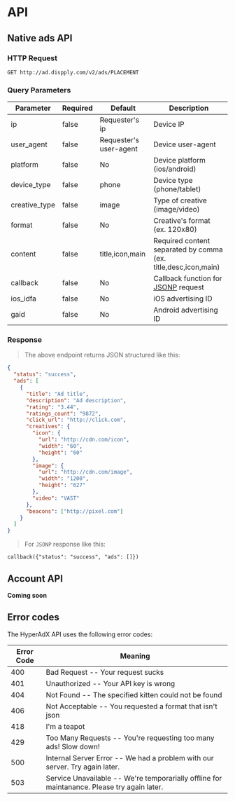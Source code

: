 # API

## Native ads API

### HTTP Request

`GET http://ad.dispply.com/v2/ads/PLACEMENT`

### Query Parameters

Parameter | Required | Default | Description
--------- | ------- | ------- | -----------
ip | false | Requester's ip | Device IP
user_agent | false | Requester's user-agent | Device user-agent
platform | false | No | Device platform (ios/android)
device_type | false | phone | Device type (phone/tablet)
creative_type | false | image | Type of creative (image/video)
format | false | No | Creative's format (ex. 120x80)
content | false | title,icon,main | Required content separated by comma (ex. title,desc,icon,main)
callback | false | No | Callback function for [JSONP](https://en.wikipedia.org/wiki/JSONP) request
ios_idfa | false| No | iOS advertising ID
gaid | false | No | Android advertising ID

### Response

> The above endpoint returns JSON structured like this:

```json
{
  "status": "success",
  "ads": [
    {
      "title": "Ad title",
      "description": "Ad description",
      "rating": "3.44",
      "ratings_count": "9872",
      "click_url": "http://click.com",
      "creatives": {
        "icon": {
          "url": "http://cdn.com/icon",
          "width": "60",
          "height": "60"
        },
        "image": {
          "url": "http://cdn.com/image",
          "width": "1200",
          "height": "627"
        },
        "video": "VAST"
      },
      "beacons": ["http://pixel.com"]
    }
  ]
}
```

> For `JSONP` response like this:

```
callback({"status": "success", "ads": []})
```

## Account API

**Coming soon**

## Error codes

The HyperAdX API uses the following error codes:

Error Code | Meaning
---------- | -------
400 | Bad Request -- Your request sucks
401 | Unauthorized -- Your API key is wrong
404 | Not Found -- The specified kitten could not be found
406 | Not Acceptable -- You requested a format that isn't json
418 | I'm a teapot
429 | Too Many Requests -- You're requesting too many ads! Slow down!
500 | Internal Server Error -- We had a problem with our server. Try again later.
503 | Service Unavailable -- We're temporarially offline for maintanance. Please try again later.
